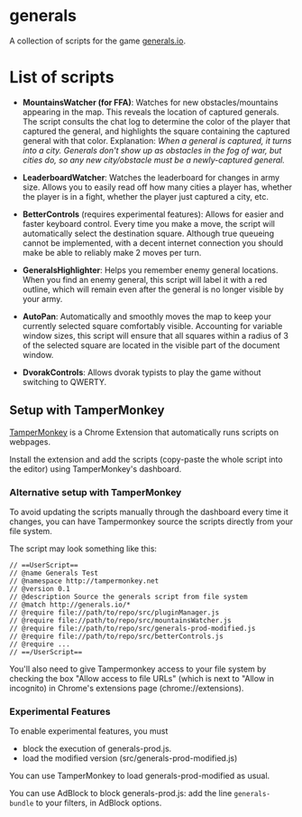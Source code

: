 # generals

A collection of scripts for the game [generals.io](www.generals.io).

# List of scripts

- **MountainsWatcher (for FFA)**: Watches for new obstacles/mountains appearing in the map. This reveals the location of captured generals. The script consults the chat log to determine the color of the player that captured the general, and highlights the square containing the captured general with that color. Explanation: *When a general is captured, it turns into a city. Generals don't show up as obstacles in the fog of war, but cities do, so any new city/obstacle must be a newly-captured general.*

- **LeaderboardWatcher**: Watches the leaderboard for changes in army size. Allows you to easily read off how many cities a player has, whether the player is in a fight, whether the player just captured a city, etc.

- **BetterControls** (requires experimental features): Allows for easier and faster keyboard control. Every time you make a move, the script will automatically select the destination square. Although true queueing cannot be implemented, with a decent internet connection you should make be able to reliably make 2 moves per turn.

- **GeneralsHighlighter**: Helps you remember enemy general locations. When you find an enemy general, this script will label it with a red outline, which will remain even after the general is no longer visible by your army.

- **AutoPan**: Automatically and smoothly moves the map to keep your currently selected square comfortably visible. Accounting for variable window sizes, this script will ensure that all squares within a radius of 3 of the selected square are located in the visible part of the document window.

- **DvorakControls**: Allows dvorak typists to play the game without switching to QWERTY.

## Setup with TamperMonkey

[TamperMonkey](http://tampermonkey.net/) is a Chrome Extension that automatically runs scripts on webpages.

Install the extension and add the scripts (copy-paste the whole script into the editor) using TamperMonkey's dashboard.

### Alternative setup with TamperMonkey

To avoid updating the scripts manually through the dashboard every time it changes, you can have Tampermonkey source the scripts directly from your file system.

The script may look something like this:
```
// ==UserScript==
// @name Generals Test
// @namespace http://tampermonkey.net
// @version 0.1
// @description Source the generals script from file system
// @match http://generals.io/*
// @require file://path/to/repo/src/pluginManager.js
// @require file://path/to/repo/src/mountainsWatcher.js
// @require file://path/to/repo/src/generals-prod-modified.js
// @require file://path/to/repo/src/betterControls.js
// @require ...
// ==/UserScript==
```
You'll also need to give Tampermonkey access to your file system by checking the box "Allow access to file URLs" (which is next to "Allow in incognito) in Chrome's extensions page (chrome://extensions).

### Experimental Features

To enable experimental features, you must
- block the execution of generals-prod.js.
- load the modified version (src/generals-prod-modified.js)

You can use TamperMonkey to load generals-prod-modified as usual.

You can use AdBlock to block generals-prod.js: add the line `generals-bundle` to your filters, in AdBlock options.

